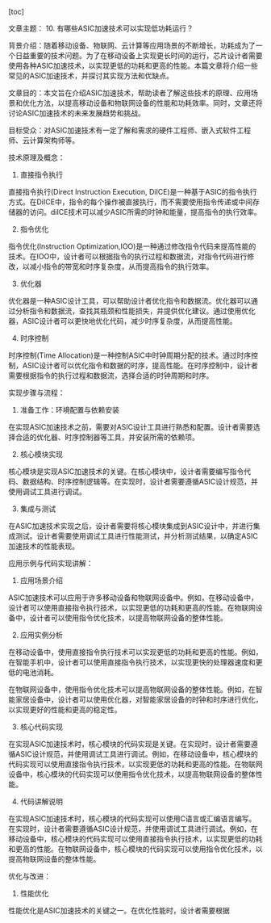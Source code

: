 
[toc]                    
                
                
文章主题： 10. 有哪些ASIC加速技术可以实现低功耗运行？

背景介绍：随着移动设备、物联网、云计算等应用场景的不断增长，功耗成为了一个日益重要的技术问题。为了在移动设备上实现更长时间的运行，芯片设计者需要使用各种ASIC加速技术，以实现更低的功耗和更高的性能。本篇文章将介绍一些常见的ASIC加速技术，并探讨其实现方法和优缺点。

文章目的：本文旨在介绍ASIC加速技术，帮助读者了解这些技术的原理、应用场景和优化方法，以提高移动设备和物联网设备的性能和功耗效率。同时，文章还将讨论ASIC加速技术的未来发展趋势和挑战。

目标受众：对ASIC加速技术有一定了解和需求的硬件工程师、嵌入式软件工程师、云计算架构师等。

技术原理及概念：

1. 直接指令执行

直接指令执行(Direct  Instruction Execution, DiICE)是一种基于ASIC的指令执行方式。在DiICE中，指令的每个操作被直接执行，而不需要使用指令传递或中间存储器的访问。diICE技术可以减少ASIC所需的时钟和能量，提高指令的执行效率。

2. 指令优化

指令优化(Instruction Optimization,IOO)是一种通过修改指令代码来提高性能的技术。在IOO中，设计者可以根据指令的执行过程和数据流，对指令代码进行修改，以减小指令的带宽和时序复杂度，从而提高指令的执行效率。

3. 优化器

优化器是一种ASIC设计工具，可以帮助设计者优化指令和数据流。优化器可以通过分析指令和数据流，查找其瓶颈和性能损失，并提供优化建议。通过使用优化器，ASIC设计者可以更快地优化代码，减少时序复杂度，从而提高性能。

4. 时序控制

时序控制(Time Allocation)是一种控制ASIC中时钟周期分配的技术。通过时序控制，ASIC设计者可以优化指令和数据的时序，提高性能。在时序控制中，设计者需要根据指令的执行过程和数据流，选择合适的时钟周期和时序。

实现步骤与流程：

1. 准备工作：环境配置与依赖安装

在实现ASIC加速技术之前，需要对ASIC设计工具进行熟悉和配置。设计者需要选择合适的优化器、时序控制器等工具，并安装所需的依赖项。

2. 核心模块实现

核心模块是实现ASIC加速技术的关键。在核心模块中，设计者需要编写指令代码、数据结构、时序控制逻辑等。在实现时，设计者需要遵循ASIC设计规范，并使用调试工具进行调试。

3. 集成与测试

在ASIC加速技术实现之后，设计者需要将核心模块集成到ASIC设计中，并进行集成测试。设计者需要使用调试工具进行性能测试，并分析测试结果，以确定ASIC加速技术的性能表现。

应用示例与代码实现讲解：

1. 应用场景介绍

ASIC加速技术可以应用于许多移动设备和物联网设备中。例如，在移动设备中，设计者可以使用直接指令执行技术，以实现更低的功耗和更高的性能。在物联网设备中，设计者可以使用指令优化技术，以提高物联网设备的整体性能。

2. 应用实例分析

在移动设备中，使用直接指令执行技术可以实现更低的功耗和更高的性能。例如，在智能手机中，设计者可以使用直接指令执行技术，以实现更快的处理器速度和更低的电池消耗。

在物联网设备中，使用指令优化技术可以提高物联网设备的整体性能。例如，在智能家居设备中，设计者可以使用优化器，对智能家居设备的时钟和时序进行优化，以实现更好的性能和更高的稳定性。

3. 核心代码实现

在实现ASIC加速技术时，核心模块的代码实现是关键。在实现时，设计者需要遵循ASIC设计规范，并使用调试工具进行调试。例如，在移动设备中，核心模块的代码实现可以使用直接指令执行技术，以实现更低的功耗和更高的性能。在物联网设备中，核心模块的代码实现可以使用指令优化技术，以提高物联网设备的整体性能。

4. 代码讲解说明

在实现ASIC加速技术时，核心模块的代码实现可以使用C语言或汇编语言编写。在实现时，设计者需要遵循ASIC设计规范，并使用调试工具进行调试。例如，在移动设备中，核心模块的代码实现可以使用直接指令执行技术，以实现更低的功耗和更高的性能。在物联网设备中，核心模块的代码实现可以使用指令优化技术，以提高物联网设备的整体性能。

优化与改进：

1. 性能优化

性能优化是ASIC加速技术的关键之一。在优化性能时，设计者需要根据

